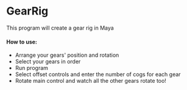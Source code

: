 # GearRig
 
This program will create a gear rig in Maya

#### How to use:
- Arrange your gears' position and rotation
- Select your gears in order
- Run program
- Select offset controls and enter the number of cogs for each gear
- Rotate main control and watch all the other gears rotate too!
